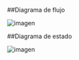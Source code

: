 ##Diagrama de flujo

![imagen](https://github.com/user-attachments/assets/122a233f-dc58-464a-a9a7-06a4dcc46b37)

##Diagrama de estado

![imagen](https://github.com/user-attachments/assets/d8e07373-5dbe-4833-bb66-03c24b94752f)
